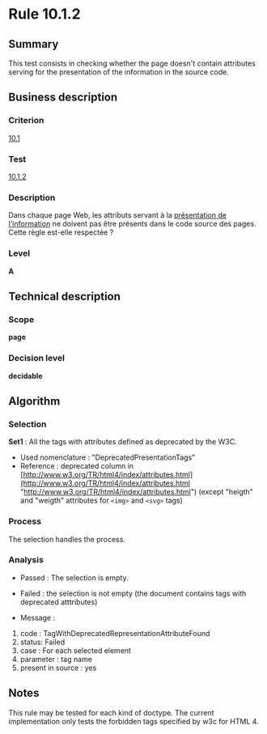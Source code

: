 # Rule 10.1.2
## Summary

This test consists in checking whether the page doesn't contain
attributes serving for the presentation of the information in the source
code.

## Business description

### Criterion

[10.1](http://references.modernisation.gouv.fr/sites/default/files/RGAA3_RC2-1/referentiel_technique.htm#crit-10-1)

### Test

[10.1.2](http://references.modernisation.gouv.fr/sites/default/files/RGAA3_RC2-1/referentiel_technique.htm#test-10-1-2)

### Description

Dans chaque page Web, les attributs servant &agrave; la <a href="http://references.modernisation.gouv.fr/sites/default/files/RGAA3_RC2-1/glossaire.htm#mPresInfo">pr&eacute;sentation de l'information</a> ne doivent pas &ecirc;tre pr&eacute;sents dans le code source des pages. Cette r&egrave;gle est-elle respect&eacute;e ?

### Level

**A**

## Technical description

### Scope

**page**

### Decision level

**decidable**

## Algorithm

### Selection

**Set1** : All the tags with attributes defined as deprecated by the W3C.

-   Used nomenclature : "DeprecatedPresentationTags"
-   Reference : deprecated column in
    [http://www.w3.org/TR/html4/index/attributes.html](http://www.w3.org/TR/html4/index/attributes.html "http://www.w3.org/TR/html4/index/attributes.html")
    (except "heigth" and "weigth" attributes for `<img>` and `<svg>` tags)

### Process

The selection handles the process.

### Analysis

-   Passed : The selection is empty.

-   Failed : the selection is not empty (the document contains tags with
    deprecated atttributes)

-   Message :

1.  code : TagWithDeprecatedRepresentationAttributeFound
2.  status: Failed
3.  case : For each selected element
4.  parameter : tag name
5.  present in source : yes

## Notes

This rule may be tested for each kind of doctype. The current
implementation only tests the forbidden tags specified by w3c for HTML
4.
